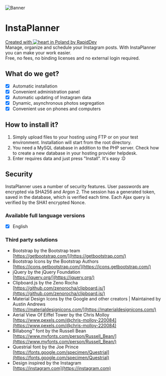 ![Banner](https://raw.githubusercontent.com/rapiddev/InstaPlanner/master/media/img/instaplanner-banner.jpg)
# InstaPlanner
[Created with ![heart](http://i.imgur.com/oXJmdtz.gif) in Poland by RapidDev](https://rdev.cc/)<br />
Manage, organize and schedule your Instagram posts. With InstaPlanner you can make your work easier.
<br />
Free, no fees, no binding licenses and no external login required.

## What do we get?
- [x] Automatic installation
- [x] Convenient administration panel
- [x] Automatic updating of Instagram data
- [x] Dynamic, asynchronous photos segregation
- [x] Convenient use on phones and computers

## How to install it?
1. Simply upload files to your hosting using FTP or on your test environment. Installation will start from the root directory.
2. You need a MySQL database in addition to the PHP server. Check how to create a new database in your hosting provider helpdesk.
3. Enter requires data and just press "Install". It's easy :D

## Security
InstaPlanner uses a number of security features. User passwords are encrypted via SHA256 and Argon 2.
The session has a generated token, saved in the database, which is verified each time.
Each Ajax query is verified by the SHA1 encrypted Nonce.

### Available full language versions
- [x] English

### Third party solutions
- Bootstrap by the Bootstrap team<br/>[https://getbootstrap.com/](https://getbootstrap.com/)
- Bootstrap Icons by the Bootstrap Authors<br/>[https://icons.getbootstrap.com/](https://icons.getbootstrap.com/)
- jQuery by the jQuery Foundation<br/>[https://jquery.org/](https://jquery.org/)
- Clipboard.js by the Zeno Rocha<br/>[https://github.com/zenorocha/clipboard.js/](https://github.com/zenorocha/clipboard.js/)
- Material Design Icons by the Google and other creators | Maintained by Austin Andrews<br/>[https://materialdesignicons.com/](https://materialdesignicons.com/)
- Aerial View Of Eiffel Tower by the Chris Molloy<br/>[https://www.pexels.com/@chris-molloy-220084](https://www.pexels.com/@chris-molloy-220084)
- Billabong™ font by the Russell Bean<br/>[https://www.myfonts.com/person/Russell_Bean/](https://www.myfonts.com/person/Russell_Bean/)
- Questrial font by the Joe Prince<br/>[https://fonts.google.com/specimen/Questrial](https://fonts.google.com/specimen/Questrial)
- Design inspired by the Instagram<br/>[https://instagram.com](https://instagram.com)
